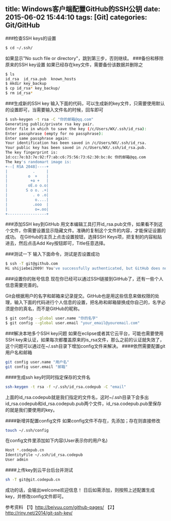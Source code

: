 title: Windows客户端配置GitHub的SSH公钥
date: 2015-06-02 15:44:10
tags: [Git]
categories: Git/GitHub
---

###检查SSH keys的设置
```bash
$ cd ~/.ssh/
```
如果显示"No such file or directory"，跳到第三步，否则继续。
###备份和移除原来的SSH key设置
如果已经存在key文件，需要备份该数据并删除之
```bash
$ ls
id_rsa  id_rsa.pub  known_hosts
$ mkdir key_backup
$ cp id_rsa* key_backup/
$ rm id_rsa*
```
###生成新的SSH key
输入下面的代码，可以生成新的key文件，只需要使用默认的设置即可，当需要输入文件名的时候，回车即可

```bash
$ ssh-keygen -t rsa -C "你的邮箱@qq.com"
Generating public/private rsa key pair.
Enter file in which to save the key (/c/Users/WX/.ssh/id_rsa):
Enter passphrase (empty for no passphrase):
Enter same passphrase again:
Your identification has been saved in /c/Users/WX/.ssh/id_rsa.
Your public key has been saved in /c/Users/WX/.ssh/id_rsa.pub.
The key fingerprint is:
1d:cc:7e:b3:7e:92:f7:ab:c6:75:56:73:62:30:bc:8c 你的邮箱@qq.com
The key's randomart image is:
+--[ RSA 2048]----+
|           .     |
|         o  +    |
|          +o +   |
|         oE.o o.o|
|        S o o. .+|
|           . o .o|
|            o....|
|           .ooo  |
|            o=.oo|
+-----------------+
```
###添加SSH key到GitHub
用文本编辑工具打开id_rsa.pub文件，如果看不到这个文件，你需要设置显示隐藏文件。准确的复制这个文件的内容，才能保证设置的成功。
在GitHub的主页上点击设置按钮，选择SSH Keys项，把复制的内容粘贴进去，然后点击Add Key按钮即可，Title任意选择。

###测试一下
输入下面命令，测试是否设置成功
```bash
$ ssh -T git@github.com
Hi shijiebei2009! You've successfully authenticated, but GitHub does not provide shell access.
```

###设置你的账号信息
现在你已经可以通过SSH链接到GitHub了，还有一些个人信息需要完善的。

Git会根据用户的名字和邮箱来记录提交。GitHub也是用这些信息来做权限的处理，输入下面的代码进行个人信息的设置，把名称和邮箱替换成你自己的，名字必须是你的真名，而不是GitHub的昵称。
```bash
$ git config --global user.name "你的名字"
$ git config --global user.email "your_email@youremail.com"
```
###解决本地多个SSH key问题
如果在eclipse或者其它云平台，可能也需要使用SSH key来认证，如果每次都覆盖原来的is_rsa文件，那么之前的认证就失效了，这个问题可以通过在~/.ssh目录下增加config文件来解决。
####依然需要配置git用户名和邮箱
```bash
git config user.name "用户名"
git config user.email "邮箱"
```
####生成ssh key时同时指定保存的文件名
```bash
ssh-keygen -t rsa -f ~/.ssh/id_rsa.codepub -C "email"
```
上面的id_rsa.codepub就是我们指定的文件名，这时~/.ssh目录下会多出id_rsa.codepub和id_rsa.codepub.pub两个文件，id_rsa.codepub.pub里保存的就是我们要使用的key。

####新增并配置config文件
如果config文件不存在，先添加；存在则直接修改
```bash
touch ~/.ssh/config
```
在config文件里添加如下内容(User表示你的用户名)
```bash
Host *.codepub.cn
IdentityFile ~/.ssh/id_rsa.codepub
User admin
```
####上传key到云平台后台并测试
```bash
sh -T git@git.codepub.cn
```
成功的话，会输出welcome欢迎信息！
日后如需添加，则按照上述配置生成key，并修改config文件即可。

参考资料
【1】http://beiyuu.com/github-pages/
【2】http://riny.net/2014/git-ssh-key/